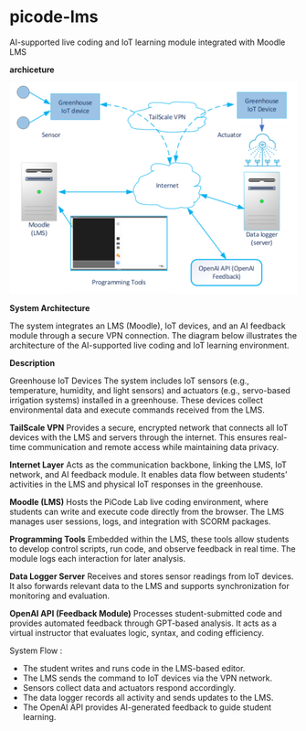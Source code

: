 # picode-lms
AI-supported live coding and IoT learning module integrated with Moodle LMS

**archiceture**

<img src="Documentation/Architecture.png" alt="Ilustrasi Irigasi" width="600"/>

**System Architecture**

The system integrates an LMS (Moodle), IoT devices, and an AI feedback module through a secure VPN connection.
The diagram below illustrates the architecture of the AI-supported live coding and IoT learning environment.

**Description**

Greenhouse IoT Devices
The system includes IoT sensors (e.g., temperature, humidity, and light sensors) and actuators (e.g., servo-based irrigation systems) installed in a greenhouse. These devices collect environmental data and execute commands received from the LMS.

**TailScale VPN**
Provides a secure, encrypted network that connects all IoT devices with the LMS and servers through the internet. This ensures real-time communication and remote access while maintaining data privacy.

**Internet Layer**
Acts as the communication backbone, linking the LMS, IoT network, and AI feedback module. It enables data flow between students’ activities in the LMS and physical IoT responses in the greenhouse.

**Moodle (LMS)**
Hosts the PiCode Lab live coding environment, where students can write and execute code directly from the browser. The LMS manages user sessions, logs, and integration with SCORM packages.

**Programming Tools**
Embedded within the LMS, these tools allow students to develop control scripts, run code, and observe feedback in real time. The module logs each interaction for later analysis.

**Data Logger Server**
Receives and stores sensor readings from IoT devices. It also forwards relevant data to the LMS and supports synchronization for monitoring and evaluation.

**OpenAI API (Feedback Module)**
Processes student-submitted code and provides automated feedback through GPT-based analysis. It acts as a virtual instructor that evaluates logic, syntax, and coding efficiency.

System Flow :

  - The student writes and runs code in the LMS-based editor.
  - The LMS sends the command to IoT devices via the VPN network.
  - Sensors collect data and actuators respond accordingly.
  - The data logger records all activity and sends updates to the LMS.
  - The OpenAI API provides AI-generated feedback to guide student learning.

